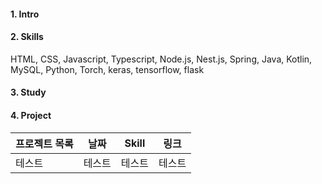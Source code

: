 #### 1. Intro

#### 2. Skills
HTML, CSS, Javascript, Typescript, Node.js, Nest.js, Spring, Java, Kotlin, MySQL, Python, Torch, keras, tensorflow, flask


#### 3. Study



#### 4. Project
|프로젝트 목록 |     날짜    |   Skill   |   링크   |
|----------|-------------|-----------|---------|
|  테스트    |    테스트     |    테스트  |  테스트   |
